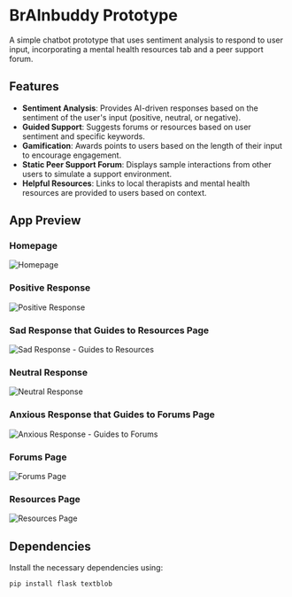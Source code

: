 # BrAInbuddy Prototype

A simple chatbot prototype that uses sentiment analysis to respond to user input, incorporating a mental health resources tab and a peer support forum.

## Features

- **Sentiment Analysis**: Provides AI-driven responses based on the sentiment of the user's input (positive, neutral, or negative).
- **Guided Support**: Suggests forums or resources based on user sentiment and specific keywords.
- **Gamification**: Awards points to users based on the length of their input to encourage engagement.
- **Static Peer Support Forum**: Displays sample interactions from other users to simulate a support environment.
- **Helpful Resources**: Links to local therapists and mental health resources are provided to users based on context.

## App Preview

### Homepage
![Homepage](BB-Images/homepage.png)

### Positive Response
![Positive Response](BB-Images/positive-response.png)

### Sad Response that Guides to Resources Page
![Sad Response - Guides to Resources](BB-Images/sad-response-guides-to-resources.png)

### Neutral Response
![Neutral Response](BB-Images/neutral-response.png)

### Anxious Response that Guides to Forums Page
![Anxious Response - Guides to Forums](BB-Images/anxious-response-guides-to-forums.png)

### Forums Page
![Forums Page](BB-Images/forums-page.png)

### Resources Page
![Resources Page](BB-Images/resources-page.png)

## Dependencies

Install the necessary dependencies using:

```bash
pip install flask textblob
